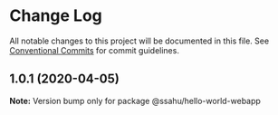 # Change Log

All notable changes to this project will be documented in this file.
See [Conventional Commits](https://conventionalcommits.org) for commit guidelines.

## 1.0.1 (2020-04-05)

**Note:** Version bump only for package @ssahu/hello-world-webapp
